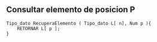 ## Consultar elemento de posicion P

~~~
Tipo_dato RecuperaElemento ( Tipo_dato L[ n], Num p ){
	RETORNAR L[ p ];
}
~~~
